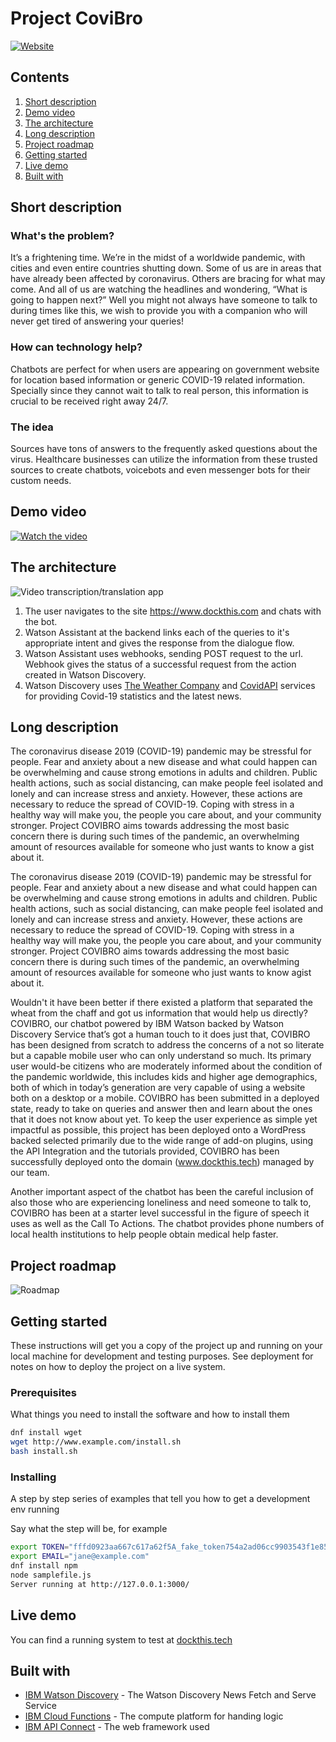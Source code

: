 # Project CoviBro

[![Website](https://img.shields.io/badge/View-Website-blue)](https://www.dockthis.tech/)


## Contents

1. [Short description](#short-description)
1. [Demo video](#demo-video)
1. [The architecture](#the-architecture)
1. [Long description](#long-description)
1. [Project roadmap](#project-roadmap)
1. [Getting started](#getting-started)
1. [Live demo](#live-demo)
1. [Built with](#built-with)


## Short description

### What's the problem?

It’s a frightening time. We’re in the midst of a worldwide pandemic, with cities and even entire countries shutting down. Some of us are in areas that have already been affected by coronavirus. Others are bracing for what may come. And all of us are watching the headlines and wondering, “What is going to happen next?” 
Well you might not always have someone to talk to during times like this, we wish to provide you with a companion who will never get tired of answering your queries!

### How can technology help?

Chatbots are perfect for when users are appearing on government website for location based information or generic COVID-19 related information. Specially since they cannot wait to talk to real person, this information is crucial to be received right away 24/7. 

### The idea

Sources have tons of answers to the frequently asked questions about the virus. Healthcare businesses can utilize the information from these trusted sources to create chatbots, voicebots and even messenger bots for their custom needs.

## Demo video

[![Watch the video](https://github.com/shophy26/Project-CoviBro/blob/master/Images/Project_CoviBro.png)](https://youtu.be/R4P_bb8CXyc)

## The architecture

![Video transcription/translation app](https://github.com/shophy26/Project-CoviBro/blob/master/Images/User_Interaction_Diagram.png)

1. The user navigates to the site https://www.dockthis.com and chats with the bot.
2. Watson Assistant at the backend links each of the queries to it's appropriate intent and gives the response from the dialogue flow.
3. Watson Assistant uses webhooks, sending POST request to the url. Webhook gives the status of a successful request from the action created in Watson Discovery. 
4. Watson Discovery uses [The Weather Company](https://api.covid19api.com/summary) and [CovidAPI](https://coronavirus-19-api.herokuapp.com/) services for providing Covid-19 statistics and the latest news.

## Long description

The coronavirus disease 2019 (COVID-19) pandemic may be stressful for people. Fear and anxiety about a new disease and what could happen can be overwhelming and cause strong emotions in adults and children. Public health actions, such as social distancing, can make people feel isolated and lonely and can increase stress and anxiety. However, these actions are necessary to reduce the spread of COVID-19. Coping with stress in a healthy way will make you, the people you care about, and your community stronger. Project COVIBRO aims towards addressing the most basic concern there is during such times of the pandemic, an overwhelming amount of resources available for someone who just wants to know a gist about it. 


The coronavirus disease 2019 (COVID-19) pandemic may be stressful for people. Fear and anxiety about a new disease and what could happen can be overwhelming and cause strong emotions in adults and children. Public health actions, such as social distancing, can make people feel isolated and lonely and can increase stress and anxiety. However, these actions are necessary to reduce the spread of COVID-19. Coping with stress in a healthy way will make you, the people you care about, and your community stronger. Project COVIBRO aims towards addressing the most basic concern there is during such times of the pandemic, an overwhelming amount of resources available for someone who just wants to know agist about it. 


Wouldn't it have been better if there existed a platform that separated the wheat from the chaff and got us information that would help us directly? COVIBRO, our chatbot powered by IBM Watson backed by Watson Discovery Service that’s got a human touch to it does just that, COVIBRO has been designed from scratch to address the concerns of a not so literate but a capable mobile user who can only understand so much. Its primary user would-be citizens who are moderately informed about the condition of the pandemic worldwide, this includes kids and higher age demographics, both of which in today’s generation are very capable of using a website both on a desktop or a mobile. COVIBRO has been submitted in a deployed state, ready to take on queries and answer then and learn about the ones that it does not know about yet. To keep the user experience as simple yet impactful as possible, this project has been deployed onto a WordPress backed selected primarily due to the wide range of add-on plugins, using the API Integration and the tutorials provided, COVIBRO has been successfully deployed onto the domain (www.dockthis.tech) managed by our team. 


Another important aspect of the chatbot has been the careful inclusion of also those who are experiencing loneliness and need someone to talk to, COVIBRO has been at a starter level successful in the figure of speech it uses as well as the Call To Actions. The chatbot provides phone numbers of local health institutions to help people obtain medical help faster.

## Project roadmap

![Roadmap](https://github.com/shophy26/Project-CoviBro/blob/master/Images/CoviBro_Roadmap.png)

## Getting started

These instructions will get you a copy of the project up and running on your local machine for development and testing purposes. See deployment for notes on how to deploy the project on a live system.

### Prerequisites

What things you need to install the software and how to install them

```bash
dnf install wget
wget http://www.example.com/install.sh
bash install.sh
```

### Installing

A step by step series of examples that tell you how to get a development env running

Say what the step will be, for example

```bash
export TOKEN="fffd0923aa667c617a62f5A_fake_token754a2ad06cc9903543f1e85"
export EMAIL="jane@example.com"
dnf install npm
node samplefile.js
Server running at http://127.0.0.1:3000/
```


## Live demo

You can find a running system to test at [dockthis.tech](http://dockthis.tech/)

## Built with

* [IBM Watson Discovery](https://https://www.ibm.com/in-en/cloud/watson-discovery) - The Watson Discovery News Fetch and Serve Service
* [IBM Cloud Functions](https://cloud.ibm.com/catalog?search=cloud%20functions#search_results) - The compute platform for handing logic
* [IBM API Connect](https://cloud.ibm.com/catalog?search=api%20connect#search_results) - The web framework used




